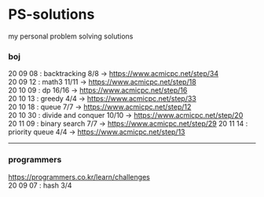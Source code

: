 # PS-solutions
my personal problem solving solutions

### boj
20 09 08 : backtracking 8/8 -> https://www.acmicpc.net/step/34  
20 09 12 : math3 11/11 -> https://www.acmicpc.net/step/18  
20 10 09 : dp 16/16 -> https://www.acmicpc.net/step/16   
20 10 13 : greedy 4/4 -> https://www.acmicpc.net/step/33   
20 10 18 : queue 7/7 -> https://www.acmicpc.net/step/12   
20 10 30 : divide and conquer 10/10 -> https://www.acmicpc.net/step/20      
20 11 09 : binary search 7/7 -> https://www.acmicpc.net/step/29
20 11 14 : priority queue 4/4 -> https://www.acmicpc.net/step/13

- - -
### programmers
https://programmers.co.kr/learn/challenges  
20 09 07 : hash 3/4
